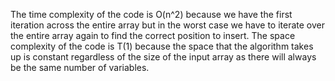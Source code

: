 The time complexity of the code is O(n^2) because we have the first iteration across the entire array but in the worst case we have to iterate over the entire array again to find the correct position to insert. 
The space complexity of the code is T(1) because the space that the algorithm takes up is constant regardless of the size of the input array as there will always be the same number of variables. 
